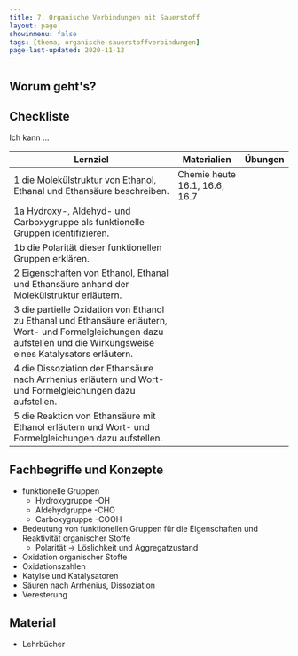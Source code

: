 ```yaml
---
title: 7. Organische Verbindungen mit Sauerstoff
layout: page
showinmenu: false
tags: [thema, organische-sauerstoffverbindungen]
page-last-updated: 2020-11-12
---
```


## Worum geht's?



## Checkliste

Ich kann ...

| Lernziel | Materialien | Übungen |
| ---      | ---         | ---     |
| 1 die Molekülstruktur von Ethanol, Ethanal und Ethansäure beschreiben. | Chemie heute 16.1, 16.6, 16.7 |  |
| 1a Hydroxy-, Aldehyd- und Carboxygruppe als funktionelle Gruppen identifizieren. |  |  |
| 1b die Polarität dieser funktionellen Gruppen erklären. |  |  |
| 2 Eigenschaften von Ethanol, Ethanal und Ethansäure anhand der Molekülstruktur erläutern. |  |  |
| 3 die partielle Oxidation von Ethanol zu Ethanal und Ethansäure erläutern, Wort- und Formelgleichungen dazu aufstellen und die Wirkungsweise eines Katalysators erläutern. |  |  |
| 4 die Dissoziation der Ethansäure nach Arrhenius erläutern und Wort- und Formelgleichungen dazu aufstellen. |  |  |
| 5 die Reaktion von Ethansäure mit Ethanol erläutern und Wort- und Formelgleichungen dazu aufstellen. |  |  |

## Fachbegriffe und Konzepte

- funktionelle Gruppen
	- Hydroxygruppe -OH
	- Aldehydgruppe -CHO
	- Carboxygruppe -COOH
- Bedeutung von funktionellen Gruppen für die Eigenschaften und Reaktivität organischer Stoffe
	- Polarität -> Löslichkeit und Aggregatzustand
- Oxidation organischer Stoffe
- Oxidationszahlen
- Katylse und Katalysatoren
- Säuren nach Arrhenius, Dissoziation
- Veresterung 

## Material

- Lehrbücher
